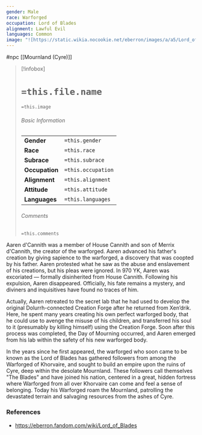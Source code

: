 ```yaml
---
gender: Male
race: Warforged
occupation: Lord of Blades
alignment: Lawful Evil
languages: Common
image: "![https://static.wikia.nocookie.net/eberron/images/a/a5/Lord_of_Blades.jpg|250](https://static.wikia.nocookie.net/eberron/images/a/a5/Lord_of_Blades.jpg)"
---
```

 #npc [[Mournland (Cyre)]]

> [!infobox]
> # `=this.file.name`
> `=this.image`
> ###### Basic Information
> |  |  |
> | ---- | ---- |
> | **Gender** | `=this.gender` |
> | **Race** | `=this.race` |
> | **Subrace** | `=this.subrace` |
> | **Occupation** | `=this.occupation` |
> | **Alignment** | `=this.alignment` |
> | **Attitude** | `=this.attitude` |
> | **Languages** | `=this.languages` |
> ###### Comments
> `=this.comments`

Aaren d'Cannith was a member of House Cannith and son of Merrix d'Cannith, the creator of the warforged. Aaren advanced his father's creation by giving sapience to the warforged, a discovery that was coopted by his father. Aaren protested what he saw as the abuse and enslavement of his creations, but his pleas were ignored. In 970 YK, Aaren was excoriated — formally disinherited from House Cannith. Following his expulsion, Aaren disappeared. Officially, his fate remains a mystery, and diviners and inquisitives have found no traces of him.

Actually, Aaren retreated to the secret lab that he had used to develop the original Dolurrh-connected Creation Forge after he returned from Xen’drik. Here, he spent many years creating his own perfect warforged body, that he could use to avenge the misuse of his children, and transferred his soul to it (presumably by killing himself) using the Creation Forge. Soon after this process was completed, the Day of Mourning occurred, and Aaren emerged from his lab within the safety of his new warforged body.

In the years since he first appeared, the warforged who soon came to be known as the Lord of Blades has gathered followers from among the Warforged of Khorvaire, and sought to build an empire upon the ruins of Cyre, deep within the desolate Mournland. These followers call themselves "The Blades" and have joined his nation, centered in a great, hidden fortress where Warforged from all over Khorvaire can come and feel a sense of belonging. Today his Warforged roam the Mournland, patrolling the devastated terrain and salvaging resources from the ashes of Cyre.

### References

* https://eberron.fandom.com/wiki/Lord_of_Blades
